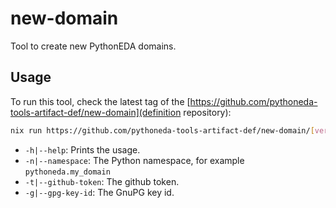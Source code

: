 # new-domain

Tool to create new PythonEDA domains.

## Usage

To run this tool, check the latest tag of the [https://github.com/pythoneda-tools-artifact-def/new-domain](definition repository):

``` sh
nix run https://github.com/pythoneda-tools-artifact-def/new-domain/[version] [-h|--help] [-n|--namespace namespace] [-t|--github-token githubToken] [-g|--gpg-key-id gpgKeyId]
```
- `-h|--help`: Prints the usage.
- `-n|--namespace`: The Python namespace, for example `pythoneda.my_domain`
- `-t|--github-token`: The github token.
- `-g|--gpg-key-id`: The GnuPG key id.
